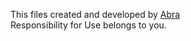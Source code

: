 This files created and developed by [Abra](https://github.com/Aegeansword "Abra") </br>
Responsibility for Use belongs to you.
